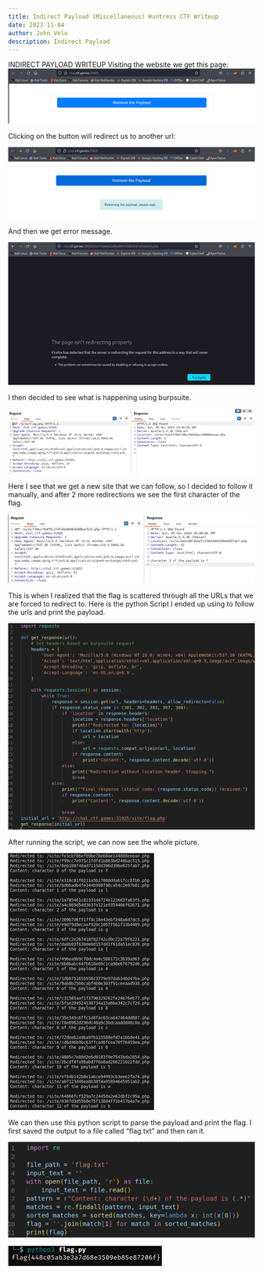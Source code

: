 ```yaml
---
title: Indirect Payload (Miscellaneous) Huntress CTF Writeup
date: 2023-11-04
author: John Velo
description: Indirect Payload
---
```




INDIRECT PAYLOAD WRITEUP
Visiting the website we get this page:
![indrect payload 1](/writeup-images/Picture1.png)


Clicking on the button will redirect us to another url: 

![indrect payload 2](/writeup-images/Picture2.png)

And then we get error message. 
 
![indrect payload 3](/writeup-images/Picture3.png)

I then decided to see what is happening using burpsuite. 

![indrect payload 4](/writeup-images/Picture4.png)
 
Here I see that we get a new site that we can follow, so I decided to follow it manually, and after 2 more redirections we see the first character of the flag. 

![indrect payload 5](/writeup-images/Picture5.png)
 
This is when I realized that the flag is scattered through all the URLs that we are forced to redirect to. Here is the python Script I ended up using to follow the urls and print the payload. 

![indrect payload 6](/writeup-images/Picture6.png)
 
After running the script, we can now see the whole picture.

![indrect payload 7](/writeup-images/Picture7.png)
 
We can then use this python script to parse the payload and print the flag. I first saved the output to a file called “flag.txt” and then ran it.

![indrect payload 8](/writeup-images/Picture8.png)

![indrect payload 9](/writeup-images/Picture9.png)
 
 



